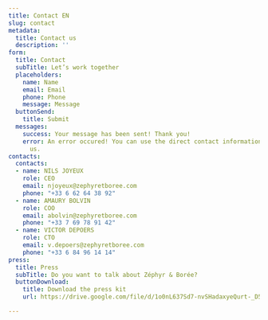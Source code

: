 ```yaml
---
title: Contact EN
slug: contact
metadata:
  title: Contact us
  description: ''
form:
  title: Contact
  subTitle: Let’s work together
  placeholders:
    name: Name
    email: Email
    phone: Phone
    message: Message
  buttonSend:
    title: Submit
  messages:
    success: Your message has been sent! Thank you!
    error: An error occured! You can use the direct contact informations to contact
      us.
contacts:
  contacts:
  - name: NILS JOYEUX
    role: CEO
    email: njoyeux@zephyretboree.com
    phone: "+33 6 62 64 38 92"
  - name: AMAURY BOLVIN
    role: COO
    email: abolvin@zephyretboree.com
    phone: "+33 7 69 78 91 42"
  - name: VICTOR DEPOERS
    role: CTO
    email: v.depoers@zephyretboree.com
    phone: "+33 6 84 96 14 14"
press:
  title: Press
  subTitle: Do you want to talk about Zéphyr & Borée?
  buttonDownload:
    title: Download the press kit
    url: https://drive.google.com/file/d/1o0nL637Sd7-nvSHadaxyeQurt-_D58GF/view?usp=sharing

---
```

